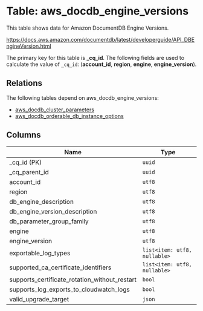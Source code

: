 # Table: aws_docdb_engine_versions

This table shows data for Amazon DocumentDB Engine Versions.

https://docs.aws.amazon.com/documentdb/latest/developerguide/API_DBEngineVersion.html

The primary key for this table is **_cq_id**.
The following fields are used to calculate the value of `_cq_id`: (**account_id**, **region**, **engine**, **engine_version**).
## Relations

The following tables depend on aws_docdb_engine_versions:
  - [aws_docdb_cluster_parameters](aws_docdb_cluster_parameters.md)
  - [aws_docdb_orderable_db_instance_options](aws_docdb_orderable_db_instance_options.md)

## Columns

| Name          | Type          |
| ------------- | ------------- |
|_cq_id (PK)|`uuid`|
|_cq_parent_id|`uuid`|
|account_id|`utf8`|
|region|`utf8`|
|db_engine_description|`utf8`|
|db_engine_version_description|`utf8`|
|db_parameter_group_family|`utf8`|
|engine|`utf8`|
|engine_version|`utf8`|
|exportable_log_types|`list<item: utf8, nullable>`|
|supported_ca_certificate_identifiers|`list<item: utf8, nullable>`|
|supports_certificate_rotation_without_restart|`bool`|
|supports_log_exports_to_cloudwatch_logs|`bool`|
|valid_upgrade_target|`json`|